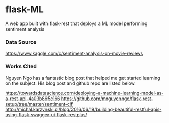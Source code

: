 # flask-ML 
A web app built with flask-rest that deploys a ML model performing sentiment analysis

### Data Source
https://www.kaggle.com/c/sentiment-analysis-on-movie-reviews

### Works Cited

Nguyen Ngo has a fantastic blog post that helped me get started learning on the subject. His blog post and github repo are listed below.

https://towardsdatascience.com/deploying-a-machine-learning-model-as-a-rest-api-4a03b865c166
https://github.com/mnguyenngo/flask-rest-setup/tree/master/sentiment-clf
http://michal.karzynski.pl/blog/2016/06/19/building-beautiful-restful-apis-using-flask-swagger-ui-flask-restplus/
